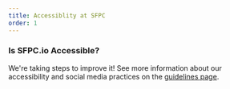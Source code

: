 ```yaml
---
title: Accessiblity at SFPC
order: 1
---
```


### Is SFPC.io Accessible?

We're taking steps to improve it! See more information about our accessibility and social media practices on the <a class="guidelines" href="/guidelines/"> guidelines page</a>.
